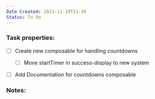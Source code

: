 ```yaml
---
Date Created: 2023-11-10T23:10
Status: To Do
---
```

### Task properties:

- [ ] Create new composable for handling countdowns
    - [ ] Move startTimer in success-display to new system
- [ ] Add Documentation for countdowns composable

  

### Notes: